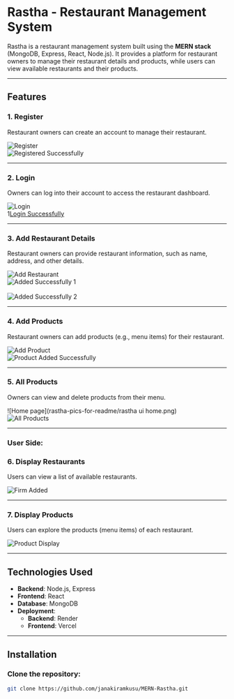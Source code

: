 # Rastha - Restaurant Management System

Rastha is a restaurant management system built using the **MERN stack** (MongoDB, Express, React, Node.js). It provides a platform for restaurant owners to manage their restaurant details and products, while users can view available restaurants and their products.

---

## Features

### 1. **Register**
Restaurant owners can create an account to manage their restaurant.

![Register](rastha-pics-for-readme/vendorregister.png)  <br>
![Registered Successfully](rastha-pics-for-readme/vendor-registered-successfully.png)

---

### 2. **Login**
Owners can log into their account to access the restaurant dashboard.

![Login](rastha-pics-for-readme/vendorlogin.png) <br>
1[Login Successfully](rastha-pics-for-readme/vendor-login-succesfully.png) 

---

### 3. **Add Restaurant Details**
Restaurant owners can provide restaurant information, such as name, address, and other details.

![Add Restaurant](rastha-pics-for-readme/add-firm.png) <br> 
![Added Successfully 1](rastha-pics-for-readme/add-firm-successfully1.png) <br>  
![Added Successfully 2](rastha-pics-for-readme/add-firm-sucessfully-2.png) 

---

### 4. **Add Products**
Restaurant owners can add products (e.g., menu items) for their restaurant.

![Add Product](rastha-pics-for-readme/add-product.png)  <br>
![Product Added Successfully](rastha-pics-for-readme/add-product-sucessfully.png) <br>

---

### 5. **All Products**
Owners can view and delete products from their menu.

![Home page](rastha-pics-for-readme/rastha ui home.png) <br>
![All Products](rastha-pics-for-readme/All-products.png) 

---

### **User Side:**

### 6. **Display Restaurants**
Users can view a list of available restaurants.

 
![Firm Added](rastha-pics-for-readme/rastha-firm-added.png)

---

### 7. **Display Products**
Users can explore the products (menu items) of each restaurant.

![Product Display](rastha-pics-for-readme/rastha-product-added.png)

---

## Technologies Used

- **Backend**: Node.js, Express
- **Frontend**: React
- **Database**: MongoDB
- **Deployment**:
  - **Backend**: Render
  - **Frontend**: Vercel

---

## Installation

### Clone the repository:

```bash
git clone https://github.com/janakiramkusu/MERN-Rastha.git
